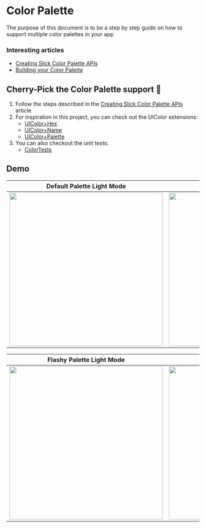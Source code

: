 #  Color Palette

The purpose of this document is to be a step by step guide on how to support multiple color palettes in your app

### Interesting articles
* [Creating Slick Color Palette APIs](https://www.fabisevi.ch/2021/08/24/creating-slick-color-palette-apis/)
* [Building your Color Palette](https://www.refactoringui.com/previews/building-your-color-palette)

## Cherry-Pick the Color Palette support 🍒
1. Follow the steps described in the [Creating Slick Color Palette APIs](https://www.fabisevi.ch/2021/08/24/creating-slick-color-palette-apis/) article
2. For inspiration in this project, you can check out the UIColor extensions:
    * [UIColor+Hex](../SwiftyPick/Presentation/Extension/UIColor+Hex.swift)
    * [UIColor+Name](../SwiftyPick/Presentation/Extension/UIColor+Name.swift)
    * [UIColor+Palette](../SwiftyPick/Presentation/Extension/UIColor+Hex.swift)
3. You can also checkout the unit tests:
    * [ColorTests](../SwiftyPickTests/Resources/ColorTests.swift)

## Demo
| Default Palette Light Mode | Default Palette Dark Mode |
| - | - |
|<img src="https://user-images.githubusercontent.com/5333984/131167389-70a9cded-8ede-4a6f-b0ef-42927e021bdd.png" width="400px">|<img src="https://user-images.githubusercontent.com/5333984/131167393-dca08ff3-b656-4fa8-881d-8e4ef2381d96.png" width="400px">|

| Flashy Palette Light Mode | Flashy Palette Dark Mode |
| - | - |
|<img src="https://user-images.githubusercontent.com/5333984/131167471-670ae53c-2f10-4230-abd6-3fcaaaf28b30.png" width="400px">|<img src="https://user-images.githubusercontent.com/5333984/131167477-065ad134-9582-4c03-ad74-4a52f1059fc6.png" width="400px">|
